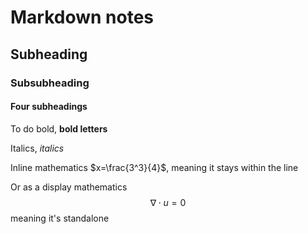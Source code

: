 # Markdown notes
## Subheading
### Subsubheading
#### Four subheadings 
To do bold, **bold letters**

Italics, *italics*

Inline mathematics $x=\frac{3^3}{4}$, meaning it stays within the line

Or as a display mathematics 
$$ \nabla \cdot u = 0 $$ 
meaning it's standalone
